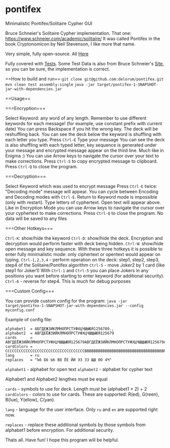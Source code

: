 # pontifex
Minimalistic Pontifex/Solitaire Cypher GUI

Bruce Schneier's Solitaire Cypher implementation. That one: https://www.schneier.com/academic/solitaire/ It was called Pontifex in the book Cryptonomicon by Neil Stevenson, I like more that name.

Very simple, fully open-source. All [Here](https://github.com/delorum/pontifex/blob/master/src/main/scala/pontifex/Pontifex.scala)

Fully covered with [Tests](https://github.com/delorum/pontifex/blob/master/src/test/scala/pontifex/PontifexTest.scala). Some Test Data is also from Bruce Schneier's [Site](https://www.schneier.com/wp-content/uploads/2015/12/sol-test.txt), so you can be sure, the implementation is correct.

==How to build and run==
`git clone git@github.com:delorum/pontifex.git`
`mvn clean test assembly:single`
`java -jar target/pontifex-1-SNAPSHOT-jar-with-dependencies.jar`

==Usage==

===Encryption===

Select Keyword: any word of any length. Remember to use different keywords for each message! (for example, use constant prefix with current date)
You can press Backspace if you hit the wrong key. The deck will be reshuffling back.
You can see the deck below the keyword is shuffling with each letter you type.
Press `Ctrl-E`
Type your message
You can see the deck is also shuffling with each typed letter, key sequence is generated under your message and encrypted message appear on the third line. Much like in Enigma :)
You can use Arrow keys to navigate the cursor over your text to make corrections.
Press `Ctrl-S` to copy encrypted message to clipboard.
Press `Ctrl-Q` to close the program.

===Decryption===

Select Keyword which was used to encrypt message
Press `Ctrl-E` twice: "Decoding mode" message will appear.
You can cycle between Encoding and Decoding modes with `Ctrl-E`. Return to Keyword mode is impossible (only with restart).
Type letters of cyphertext. Open text will appear above.
Like in Encryption Mode you can use Arrow keys to navigate the cursor over your cyphertext to make corrections.
Press `Ctrl-Q` to close the program. No data will be saved to any files

===Other Hotkeys===

`Ctrl-K`: show/hide the keyword
`Ctrl-D`: show/hide the deck. Encryption and decryption would perform faster with deck being hidden.
`Ctrl-W`: show/hide open message and key sequence.
With these three hotkeys it is possible to enter fully minimalistic mode: only ciphertext or opentext would appear on typing.
`Ctrl-1,2,3,4` - perform operation on the deck: step1, step2, step3, step4 of the Solitaire/Pontifex algorithm
`Ctrl-5` - move Joker2 by 1 card (like step1 for Joker1)
With `Ctrl-1` and `Ctrl-5` you can place Jokers in any positions you want before starting to enter keyword (for additional security).
`Ctrl-6` - reverse for step4. This is much for debug purposes

===Custom Config===

You can provide custom config for the program:
`java -jar target/pontifex-1-SNAPSHOT-jar-with-dependencies.jar --config myconfig.conf`

Example of config file:
```
alphabet1  = АБГДЕЖЗИКЛМНОПРСТУФХЦЧШЫЮЯ1256789.,
alphabet2  = АВГДЕЁЖЗИЙКЛМНОПРСТУФХЦЧШЩЫЮЯ125679
cards      = АВГДЕЁЖЗИЙКЛМНОПРСТУФХЦЧШЩЫЮЯ125679АВГДЕЁЖЗИЙКЛМНОПРСТУФХЦЧШЩЫЮЯ125679АВ
cardColors = CCCCCCCCCCCCCCCCCCCCCCCCCCCCCCCCCCCBBBBBBBBBBBBBBBBBBBBBBBBBBBBBBBBBBBRR
lang       = ru
replaces   = "Ъ6 Б6 Ь6 В8 ЁЕ ЙИ ЭЗ 3З ЩШ 0О 4Ч"
```

`alphabet1` - alphabet for open text
`alphabet2` - alphabet for cypher text

Alphabet1 and Alphabet2 lengthes must be equal

`cards` - symbols to use for deck. Length must be (alphabet1 * 2) + 2
`cardColors` - colors to use for cards. These are supported: R(ed), G(reen), B(lue), Y(ellow), C(yan).

`lang` - language for the user interface. Only `ru` and `en` are supported right now.

`replaces` - replace these additional symbols by those symbols from alphabet1 before encryption. For additional security.

Thats all. Have fun! I hope this program will be helpful.

